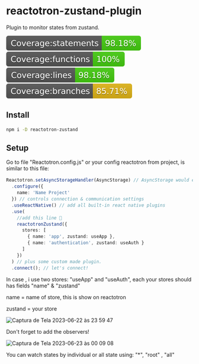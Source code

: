 # reactotron-zustand-plugin

Plugin to monitor states from zustand.

![](./docs/badge-statements.svg) ![](./docs/badge-functions.svg) ![](./docs/badge-lines.svg) ![](./docs/badge-branches.svg)

## Install

```bash
npm i -D reactotron-zustand
```

## Setup

Go to file "Reactotron.config.js" or your config reactotron from project, is similar to this file:

```ts
Reactotron.setAsyncStorageHandler(AsyncStorage) // AsyncStorage would either come from `react-native` or `@react-native-community/async-storage` depending on where you get it from
  .configure({
    name: 'Name Project'
  }) // controls connection & communication settings
  .useReactNative() // add all built-in react native plugins
  .use(
    //add this line 🙌
    reactotronZustand({
      stores: [
        { name: 'app', zustand: useApp },
        { name: 'authentication', zustand: useAuth }
      ]
    })
  ) // plus some custom made plugin.
  .connect(); // let's connect!
```

In case , i use two stores: "useApp" and "useAuth", each your stores should has fields "name" & "zustand"

name = name of store, this is show on reactotron

zustand = your store

<img width="727" alt="Captura de Tela 2023-06-22 às 23 59 47" src="https://raw.githubusercontent.com/joalisonpereira/reactotron-plugin-zustand/master/docs/tron1.png">

Don't forget to add the observers!

<img width="602" alt="Captura de Tela 2023-06-23 às 00 09 08" src="https://raw.githubusercontent.com/joalisonpereira/reactotron-plugin-zustand/master/docs/tron2.png">

You can watch states by individual or all state using: "\*", "root" , "all"
